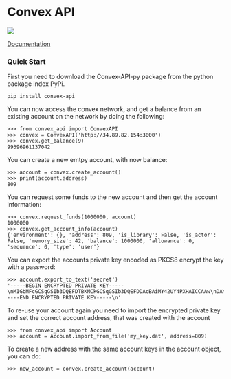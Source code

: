 # Convex API

![](https://github.com/Convex-Dev/convex-api-py/workflows/testing/badge.svg)

[Documentation](https://convex-dev.github.io/convex-api-py)

### Quick Start

First you need to download the Convex-API-py package from the python package index PyPi.

    pip install convex-api

You can now access the convex network, and get a balance from an existing account on the network by doing the following:

    >>> from convex_api import ConvexAPI
    >>> convex = ConvexAPI('http://34.89.82.154:3000')
    >>> convex.get_balance(9)
    99396961137042

You can create a new emtpy account, with now balance:

    >>> account = convex.create_account()
    >>> print(account.address)
    809

You can request some funds to the new account and then get the account information:

    >>> convex.request_funds(1000000, account)
    1000000
    >>> convex.get_account_info(account)
    {'environment': {}, 'address': 809, 'is_library': False, 'is_actor': False, 'memory_size': 42, 'balance': 1000000, 'allowance': 0, 'sequence': 0, 'type': 'user'}


You can export the accounts private key encoded as PKCS8 encrypt the key with a password:

    >>> account.export_to_text('secret')
    '-----BEGIN ENCRYPTED PRIVATE KEY-----\nMIGbMFcGCSqGSIb3DQEFDTBKMCkGCSqGSIb3DQEFDDAcBAiMY42UY4PXHAICCAAw\nDAYIKoZIhvcNAgkFADAdBglghkgBZQMEASoEEJpwDMicGbGj2iSJesktIVYEQBsp\nKMTAHzvUyw8jZRr8WSrmxH7938sjma8XWI6lgd9jwTZzcGamog7p3zatw0Wp+jFK\nKruWAZmIqhBZ/2ezDv8=\n-----END ENCRYPTED PRIVATE KEY-----\n'

To re-use your account again you need to import the encrypted private key and set the correct account address, that was created with the account

    >>> from convex_api import Account
    >>> account = Account.import_from_file('my_key.dat', address=809)

To create a new address with the same account keys in the account object, you can do:

    >>> new_account = convex.create_account(account)
